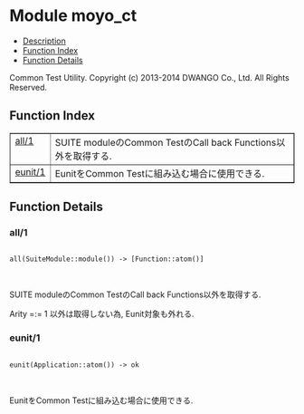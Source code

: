 

# Module moyo_ct #
* [Description](#description)
* [Function Index](#index)
* [Function Details](#functions)


Common Test Utility.
Copyright (c) 2013-2014 DWANGO Co., Ltd. All Rights Reserved.

<a name="index"></a>

## Function Index ##


<table width="100%" border="1" cellspacing="0" cellpadding="2" summary="function index"><tr><td valign="top"><a href="#all-1">all/1</a></td><td>SUITE moduleのCommon TestのCall back Functions以外を取得する.</td></tr><tr><td valign="top"><a href="#eunit-1">eunit/1</a></td><td>EunitをCommon Testに組み込む場合に使用できる.</td></tr></table>


<a name="functions"></a>

## Function Details ##

<a name="all-1"></a>

### all/1 ###


<pre><code>
all(SuiteModule::module()) -&gt; [Function::atom()]
</code></pre>
<br />


SUITE moduleのCommon TestのCall back Functions以外を取得する.


Arity =:= 1 以外は取得しない為, Eunit対象も外れる.
<a name="eunit-1"></a>

### eunit/1 ###


<pre><code>
eunit(Application::atom()) -&gt; ok
</code></pre>
<br />

EunitをCommon Testに組み込む場合に使用できる.
